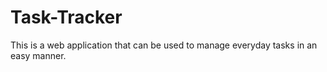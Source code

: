 # Task-Tracker
This is a web application that can be used to manage everyday tasks in an easy manner.
